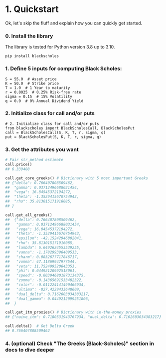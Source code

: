 # 1. Quickstart

Ok, let's skip the fluff and explain how you can quickly
get started.

### 0. Install the library

The library is tested for Python version 3.8 up to 3.10. 

`pip install blackscholes`

### 1. Define 5 inputs for computing Black Scholes:
```python3
S = 55.0  # Asset price
K = 50.0  # Strike price
T = 1.0  # 1 Year to maturity
r = 0.0025  # 0.25% Risk-free rate
sigma = 0.15  # 15% Volatility
q = 0.0  # 0% Annual Dividend Yield
```
### 2. Initialize class for call and/or puts
```python3
# 2. Initialize class for call and/or puts
from blackscholes import BlackScholesCall, BlackScholesPut
call = BlackScholesCall(S, K, T, r, sigma, q)
put = BlackScholesPut(S, K, T, r, sigma, q)
```

###  3. Get the attributes you want
```python
# Fair str_method estimate
call.price() 
## 6.339408

call.get_core_greeks() # Dictionary with 5 most important Greeks
## {"delta": 0.766407808509462,
##  "gamma": 0.03712496688031454,
##  "vega": 16.84545372194272,
##  "theta": -1.3529415670754943,
##  "rho": 35.813015171916085,
## }

call.get_all_greeks()
##  {"delta": 0.766407808509462,
##   "gamma": 0.03712496688031454,
##   "vega": 16.84545372194272,
##   "theta": -1.3529415670754943,
##   "epsilon": -42.15242946802041,
##   "rho": 35.813015171916085,
##   "lambda": 6.6492624553539255,
##   "vanna": -1.178299396409533,
##   "charm": 0.0832677717846717,
##   "vomma": 47.11869947977544,
##   "veta": 11.752499520643353,
##   "phi": 0.04492120992518061,
##   "speed": -0.003946801873134375,
##   "zomma": -0.14365691533482322,
##   "color": -0.011224141490466934,
##   "ultima": -827.4229433648609,
##   "dual_delta": 0.7162603034383217,
##   "dual_gamma": 0.0449212099251806,
##  }

call.get_itm_proxies() # Dictionary with in-the-money proxies
## {"naive_itm": 0.7180531943767934, "dual_delta": 0.7162603034383217}

call.delta()  # Get Delta Greek
## 0.766407808509462
```

### 4. (optional) Check "The Greeks (Black-Scholes)" section in docs to dive deeper